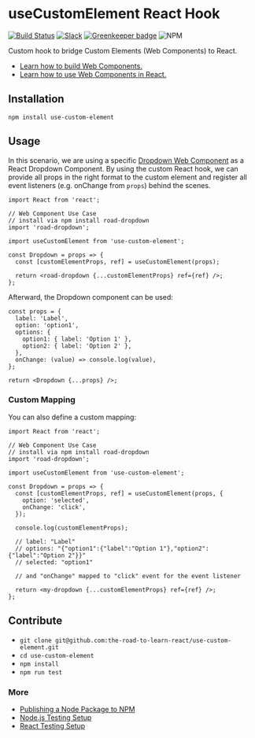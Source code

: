# useCustomElement React Hook

[![Build Status](https://travis-ci.org/the-road-to-learn-react/use-custom-element.svg?branch=master)](https://travis-ci.org/the-road-to-learn-react/use-custom-element) [![Slack](https://slack-the-road-to-learn-react.wieruch.com/badge.svg)](https://slack-the-road-to-learn-react.wieruch.com/) [![Greenkeeper badge](https://badges.greenkeeper.io/the-road-to-learn-react/use-custom-element.svg)](https://greenkeeper.io/) ![NPM](https://img.shields.io/npm/l/use-custom-element.svg)

Custom hook to bridge Custom Elements (Web Components) to React.

* [Learn how to build Web Components.](https://www.robinwieruch.de/web-components-tutorial)
* [Learn how to use Web Components in React.](https://www.robinwieruch.de/react-web-components)

## Installation

`npm install use-custom-element`

## Usage

In this scenario, we are using a specific [Dropdown Web Component](https://github.com/rwieruch/web-components-dropdown) as a React Dropdown Component. By using the custom React hook, we can provide all props in the right format to the custom element and register all event listeners (e.g. onChange from `props`) behind the scenes.

```
import React from 'react';

// Web Component Use Case
// install via npm install road-dropdown
import 'road-dropdown';

import useCustomElement from 'use-custom-element';

const Dropdown = props => {
  const [customElementProps, ref] = useCustomElement(props);

  return <road-dropdown {...customElementProps} ref={ref} />;
};
```

Afterward, the Dropdown component can be used:

```
const props = {
  label: 'Label',
  option: 'option1',
  options: {
    option1: { label: 'Option 1' },
    option2: { label: 'Option 2' },
  },
  onChange: (value) => console.log(value),
};

return <Dropdown {...props} />;
```

### Custom Mapping

You can also define a custom mapping:

```
import React from 'react';

// Web Component Use Case
// install via npm install road-dropdown
import 'road-dropdown';

import useCustomElement from 'use-custom-element';

const Dropdown = props => {
  const [customElementProps, ref] = useCustomElement(props, {
    option: 'selected',
    onChange: 'click',
  });

  console.log(customElementProps);

  // label: "Label"
  // options: "{"option1":{"label":"Option 1"},"option2":{"label":"Option 2"}}"
  // selected: "option1"

  // and "onChange" mapped to "click" event for the event listener

  return <my-dropdown {...customElementProps} ref={ref} />;
};
```

## Contribute

* `git clone git@github.com:the-road-to-learn-react/use-custom-element.git`
* `cd use-custom-element`
* `npm install`
* `npm run test`

### More

* [Publishing a Node Package to NPM](https://www.robinwieruch.de/publish-npm-package-node/)
* [Node.js Testing Setup](https://www.robinwieruch.de/node-js-testing-mocha-chai/)
* [React Testing Setup](https://www.robinwieruch.de/react-testing-tutorial/)
